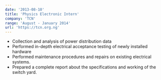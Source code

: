 ```yaml
---
date: '2013-08-10'
title: 'Physics Electronic Intern'
company: 'TCN'
range: 'August - January 2014'
url: 'https://tcn.org.ng'
---
```


- Collection and analysis of power distribution data
- Performed in-depth electrical acceptance testing of newly installed hardware
- Performed maintenance procedures and repairs on existing electrical systems.
- Prepared a complete report about the specifications and working of the switch yard.

